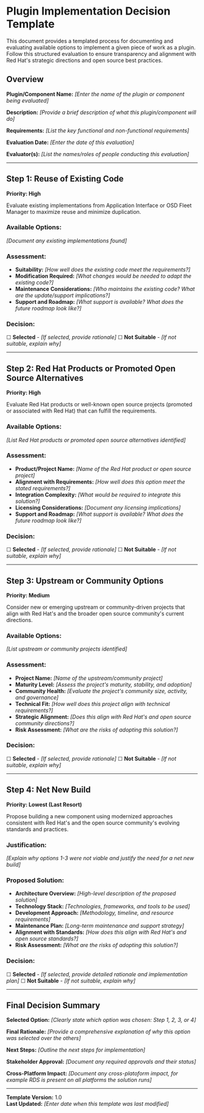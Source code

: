 # Plugin Implementation Decision Template

This document provides a templated process for documenting and evaluating available options to implement a given piece of work as a plugin. Follow this structured evaluation to ensure transparency and alignment with Red Hat's strategic directions and open source best practices.

## Overview

**Plugin/Component Name:** _[Enter the name of the plugin or component being evaluated]_

**Description:** _[Provide a brief description of what this plugin/component will do]_

**Requirements:** _[List the key functional and non-functional requirements]_

**Evaluation Date:** _[Enter the date of this evaluation]_

**Evaluator(s):** _[List the names/roles of people conducting this evaluation]_

---

## Step 1: Reuse of Existing Code
**Priority: High**

Evaluate existing implementations from Application Interface or OSD Fleet Manager to maximize reuse and minimize duplication.

### Available Options:
_[Document any existing implementations found]_

### Assessment:
- **Suitability:** _[How well does the existing code meet the requirements?]_
- **Modification Required:** _[What changes would be needed to adapt the existing code?]_
- **Maintenance Considerations:** _[Who maintains the existing code? What are the update/support implications?]_
- **Support and Roadmap:** _[What support is available? What does the future roadmap look like?]_

### Decision:
☐ **Selected** - _[If selected, provide rationale]_
☐ **Not Suitable** - _[If not suitable, explain why]_

---

## Step 2: Red Hat Products or Promoted Open Source Alternatives
**Priority: High**

Evaluate Red Hat products or well-known open source projects (promoted or associated with Red Hat) that can fulfill the requirements.

### Available Options:
_[List Red Hat products or promoted open source alternatives identified]_

### Assessment:
- **Product/Project Name:** _[Name of the Red Hat product or open source project]_
- **Alignment with Requirements:** _[How well does this option meet the stated requirements?]_
- **Integration Complexity:** _[What would be required to integrate this solution?]_
- **Licensing Considerations:** _[Document any licensing implications]_
- **Support and Roadmap:** _[What support is available? What does the future roadmap look like?]_

### Decision:
☐ **Selected** - _[If selected, provide rationale]_
☐ **Not Suitable** - _[If not suitable, explain why]_

---

## Step 3: Upstream or Community Options
**Priority: Medium**

Consider new or emerging upstream or community-driven projects that align with Red Hat's and the broader open source community's current directions.

### Available Options:
_[List upstream or community projects identified]_

### Assessment:
- **Project Name:** _[Name of the upstream/community project]_
- **Maturity Level:** _[Assess the project's maturity, stability, and adoption]_
- **Community Health:** _[Evaluate the project's community size, activity, and governance]_
- **Technical Fit:** _[How well does this project align with technical requirements?]_
- **Strategic Alignment:** _[Does this align with Red Hat's and open source community directions?]_
- **Risk Assessment:** _[What are the risks of adopting this solution?]_

### Decision:
☐ **Selected** - _[If selected, provide rationale]_
☐ **Not Suitable** - _[If not suitable, explain why]_

---

## Step 4: Net New Build
**Priority: Lowest (Last Resort)**

Propose building a new component using modernized approaches consistent with Red Hat's and the open source community's evolving standards and practices.

### Justification:
_[Explain why options 1-3 were not viable and justify the need for a net new build]_

### Proposed Solution:
- **Architecture Overview:** _[High-level description of the proposed solution]_
- **Technology Stack:** _[Technologies, frameworks, and tools to be used]_
- **Development Approach:** _[Methodology, timeline, and resource requirements]_
- **Maintenance Plan:** _[Long-term maintenance and support strategy]_
- **Alignment with Standards:** _[How does this align with Red Hat's and open source standards?]_
- **Risk Assessment:** _[What are the risks of adopting this solution?]_

### Decision:
☐ **Selected** - _[If selected, provide detailed rationale and implementation plan]_
☐ **Not Suitable** - _[If not suitable, explain why]_

---

## Final Decision Summary

**Selected Option:** _[Clearly state which option was chosen: Step 1, 2, 3, or 4]_

**Final Rationale:** _[Provide a comprehensive explanation of why this option was selected over the others]_

**Next Steps:** _[Outline the next steps for implementation]_

**Stakeholder Approval:** _[Document any required approvals and their status]_

**Cross-Platform Impact:** _[Document any cross-platoform impact, for example RDS is present on all platforms the solution runs]_

---

**Template Version:** 1.0  
**Last Updated:** _[Enter date when this template was last modified]_
